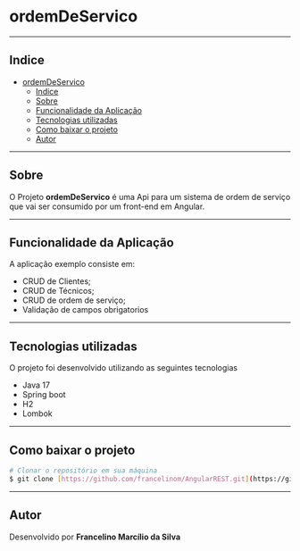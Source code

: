 # ordemDeServico
---

## Indice

- [ordemDeServico](#ordemDeServico)
  - [Indice](#indice)
  - [Sobre](#sobre)
  - [Funcionalidade da Aplicação](#funcionalidade-da-aplicação)
  - [Tecnologias utilizadas](#tecnologias-utilizadas)
  - [Como baixar o projeto](#como-baixar-o-projeto)
  - [Autor](#autor)
  
---

## Sobre 

O Projeto **ordemDeServico** é uma Api para um sistema de ordem de serviço que vai ser consumido por um front-end em Angular. 

---

## Funcionalidade da Aplicação

A aplicação exemplo consiste em:
- CRUD de Clientes;
- CRUD de Técnicos;
- CRUD de ordem de serviço;
- Validação de campos obrigatorios

---
## Tecnologias utilizadas 

O projeto foi desenvolvido utilizando as seguintes tecnologias
- Java 17
- Spring boot
- H2
- Lombok

---

## Como baixar o projeto

```bash
# Clonar o repositório em sua máquina 
$ git clone [https://github.com/francelinom/AngularREST.git](https://github.com/francelinom/ordemDeServico.git)

```
---
## Autor

Desenvolvido por **Francelino Marcílio da Silva** 

